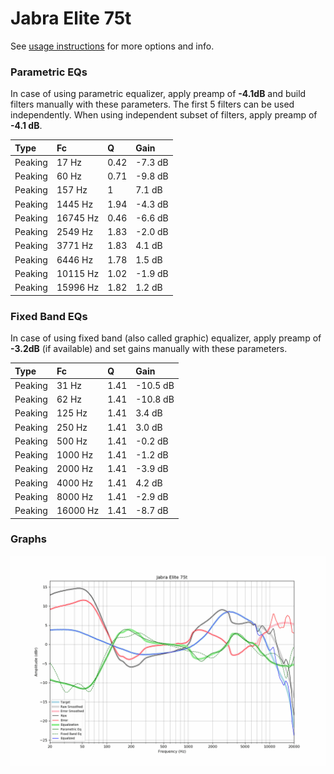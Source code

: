 # Jabra Elite 75t
See [usage instructions](https://github.com/jaakkopasanen/AutoEq#usage) for more options and info.

### Parametric EQs
In case of using parametric equalizer, apply preamp of **-4.1dB** and build filters manually
with these parameters. The first 5 filters can be used independently.
When using independent subset of filters, apply preamp of **-4.1 dB**.

| Type    | Fc       |    Q | Gain    |
|:--------|:---------|:-----|:--------|
| Peaking | 17 Hz    | 0.42 | -7.3 dB |
| Peaking | 60 Hz    | 0.71 | -9.8 dB |
| Peaking | 157 Hz   | 1    | 7.1 dB  |
| Peaking | 1445 Hz  | 1.94 | -4.3 dB |
| Peaking | 16745 Hz | 0.46 | -6.6 dB |
| Peaking | 2549 Hz  | 1.83 | -2.0 dB |
| Peaking | 3771 Hz  | 1.83 | 4.1 dB  |
| Peaking | 6446 Hz  | 1.78 | 1.5 dB  |
| Peaking | 10115 Hz | 1.02 | -1.9 dB |
| Peaking | 15996 Hz | 1.82 | 1.2 dB  |

### Fixed Band EQs
In case of using fixed band (also called graphic) equalizer, apply preamp of **-3.2dB**
(if available) and set gains manually with these parameters.

| Type    | Fc       |    Q | Gain     |
|:--------|:---------|:-----|:---------|
| Peaking | 31 Hz    | 1.41 | -10.5 dB |
| Peaking | 62 Hz    | 1.41 | -10.8 dB |
| Peaking | 125 Hz   | 1.41 | 3.4 dB   |
| Peaking | 250 Hz   | 1.41 | 3.0 dB   |
| Peaking | 500 Hz   | 1.41 | -0.2 dB  |
| Peaking | 1000 Hz  | 1.41 | -1.2 dB  |
| Peaking | 2000 Hz  | 1.41 | -3.9 dB  |
| Peaking | 4000 Hz  | 1.41 | 4.2 dB   |
| Peaking | 8000 Hz  | 1.41 | -2.9 dB  |
| Peaking | 16000 Hz | 1.41 | -8.7 dB  |

### Graphs
![](./Jabra%20Elite%2075t.png)